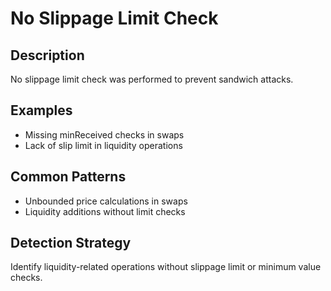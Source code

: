 # No Slippage Limit Check

## Description
No slippage limit check was performed to prevent sandwich attacks.

## Examples
- Missing minReceived checks in swaps
- Lack of slip limit in liquidity operations

## Common Patterns
- Unbounded price calculations in swaps
- Liquidity additions without limit checks

## Detection Strategy
Identify liquidity-related operations without slippage limit or minimum value checks.
